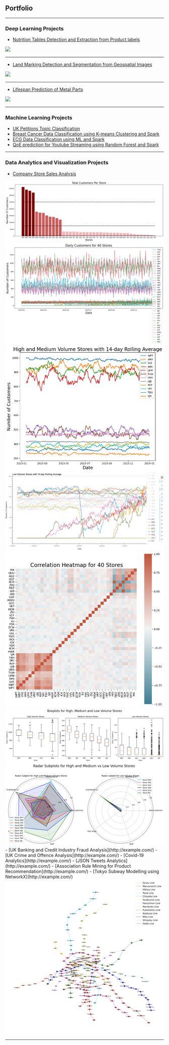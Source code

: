 ## Portfolio

---

### Deep Learning Projects 

- [Nutrition Tables Detection and Extraction from Product labels](/sample_page)
<img src="images/dummy_thumbnail.jpg?raw=true"/>

---
- [Land Marking Detection and Segmentation from Geospatial Images](/pdf/sample_presentation.pdf)
<img src="images/dummy_thumbnail.jpg?raw=true"/>

---
- [Lifespan Prediction of Metal Parts](http://example.com/)
<img src="images/dummy_thumbnail.jpg?raw=true"/>

---

### Machine Learning Projects

- [UK Petitions Topic Classification](http://example.com/)
- [Breast Cancer Data Classification using K-means Clustering and Spark](http://example.com/)
- [ECG Data Classification using ML and Spark](http://example.com/)
- [QoE prediction for Youtube Streaming using Random Forest and Spark](http://example.com/)

---

### Data Analytics and Visualization Projects

- [Company Store Sales Analysis](http://example.com/)
<img src="images/volume_segmentation.png?raw=true"/>
<img src="images/dailyCustomers_40 stores.png?raw=true"/>
<img src="images/high_and_medium_volume.png?raw=true"/>
<img src="images/low_volume_stores.PNG?raw=true"/>
<img src="images/heatmap_40stores.png?raw=true"/>
<img src="images/boxplots_new.png?raw=true"/>
<img src="images/radar_subplots_new.png?raw=true"/>
- [UK Banking and Credit Industry Fraud Analysis](http://example.com/)
- [UK Crime and Offence Analysis](http://example.com/)
- [Covid-19 Analytics](http://example.com/)
- [JSON Tweets Analytics](http://example.com/)
- [Association Rule Mining for Product Recommendation](http://example.com/)
- [Tokyo Subway Modelling using NetworkX](http://example.com/)
<img src="images/nodes.png?raw=true"/>

---
